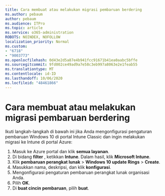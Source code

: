 ```yaml
---
title: Cara membuat atau melakukan migrasi pembaruan berdering
ms.author: pebaum
author: pebaum
ms.audience: ITPro
ms.topic: article
ms.service: o365-administration
ROBOTS: NOINDEX, NOFOLLOW
localization_priority: Normal
ms.custom:
- "6718"
- "9003773"
ms.openlocfilehash: 0d43e2d5a87e4b941fcc91671b41ea0aabc5bffe
ms.sourcegitcommit: 9fd002ce49ad9a7e58c3eb997a8063e2e1feab55
ms.translationtype: MT
ms.contentlocale: id-ID
ms.lasthandoff: 10/06/2020
ms.locfileid: "48461866"
---
```

# <a name="how-to-create-or-migrate-update-rings"></a>Cara membuat atau melakukan migrasi pembaruan berdering

Ikuti langkah-langkah di bawah ini jika Anda mengonfigurasi pengaturan pembaruan Windows 10 di portal Intune Classic dan ingin melakukan migrasi ke Intune di portal Azure:

1. Masuk ke Azure portal dan klik **semua layanan**.
2. Di bidang **filter** , ketikkan **Intune**. Dalam hasil, klik **Microsoft Intune**.
3. Klik **pembaruan perangkat lunak**  >  **Windows 10 update Rings**  >  **Create**.
4. Masukkan nama, deskripsi, dan klik **konfigurasi**.
5. Mengonfigurasi pengaturan pembaruan perangkat lunak organisasi Anda.
6. Pilih **OK**.
7. Di **buat cincin pembaruan**, pilih **buat**.

